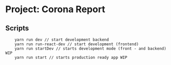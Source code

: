 # Project: Corona Report

## Scripts
```console
    yarn run dev // start development backend  
    yarn run run-react-dev // start development (frontend) 
    yarn run startDev // starts development mode (front - and backend) WIP
    yarn run start // starts production ready app WIP
```

